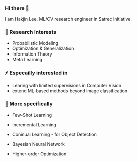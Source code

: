 ### Hi there 👋
I am Hakjin Lee, ML/CV research engineer in Satrec Initiative.

### 🔭 Research Interests
* Probabilistic Modeling
* Optimization & Generalization
* Information Theory
* Meta Learning

### ⚡ Especailly interested in
* Learing with limited supervisions in Computer Vision
* extend ML-based methods beyond image classification

### 🤔 More specifically
* Few-Shot Learning
* Incremental Learning
* Coninual Learning - for Object Detection

* Bayesian Neural Network
* Higher-order Optimization

<!--
**nijkah/nijkah** is a ✨ _special_ ✨ repository because its `README.md` (this file) appears on your GitHub profile.

Here are some ideas to get you started:

- 🔭 I’m currently working on ...
- 🌱 I’m currently learning ...
- 👯 I’m looking to collaborate on ...
- 🤔 I’m looking for help with ...
- 💬 Ask me about ...
- 📫 How to reach me: ...
- 😄 Pronouns: ...
- ⚡ Fun fact: ...
-->
